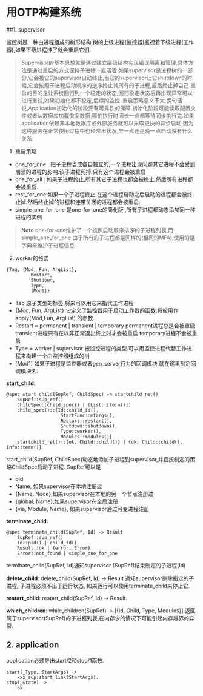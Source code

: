 

用OTP构建系统
=======

##1. supervisor

监控树是一种由进程组成的树形结构,树的上级进程(监控器)监视着下级进程(工作器),如果下级进程挂了就会重启它们.

>Supervisor的基本思想就是通过建立层级结构实现错误隔离和管理,具体方法是通过重启的方式保持子进程一直活着.如果supervisor是进程树的一部分,它会被它的supervisor自动终止,当它的supervisor让它shutdown的时候,它会按照子进程启动顺序的逆序终止其所有的子进程,最后终止掉自己.重启的目的是让系统回归到一个稳定的状态,回归稳定状态后再出现异常可以进行重试,如果初始化都不稳定,后续的监控-重启策略意义不大.换句话说,Application初始化的阶段要有可靠性的保障,初始化阶段可能读取配置文件或者从数据库加载恢复数据,哪怕执行时间长一点都等待同步执行完.如果application依赖非本地数据库或外部服务就可以采取更快的异步启动,因为这种服务在正常使用过程中也经常出状况,早一点还是晚一点启动没有什么关系.

1. 重启策略
* one_for_one : 把子进程当成各自独立的,一个进程出现问题其它进程不会受到崩溃的进程的影响.该子进程死掉,只有这个进程会被重启
 * one_for_all : 如果子进程终止,所有其它子进程也都会被终止,然后所有进程都会被重启.
 * rest_for_one:如果一个子进程终止,在这个进程启动之后启动的进程都会被终止掉.然后终止掉的进程和连带关闭的进程都会被重启.
 * simple_one_for_one 是one_for_one的简化版 ,所有子进程都动态添加同一种进程的实例
 
 >**Note**
one-for-one维护了一个按照启动顺序排序的子进程列表,而simple_one_for_one 由于所有的子进程都是同样的(相同的MFA),使用的是字典来维护子进程信息.

2. worker的格式
```
{Tag, {Mod, Fun, ArgList},
		 Restart,
		 Shutdown,
		 Type,
		 [Mod1]}
```
* Tag
	原子类型的标签,将来可以用它来指代工作进程
* {Mod, Fun, ArgList}
	它定义了监控器用于启动工作器的函数,将被用作apply(Mod,Fun, ArgList)               的参数.
* Restart = permanent | transient | temporary
	permanent进程总是会被重启
	transient进程只有在以非正常退出终止时才会被重启
	temporary进程不会被重启
* Type = worker | supervisor
	被监控进程的类型.可以用监控进程代替工作进程来构建一个由监控器组成的树
* [Mod1]
	如果子进程是监控器或者gen_server行为的回调模块,就在这里制定回调模块名.

**start_child**:
```
@spec start_child(SupRef, ChildSpec) -> startchild_ret()
	SupRef::sup_ref()
	ChildSpec::child_spec() | (List::[term()])
	child_spec()::{Id::child_id(),
					StartFunc::mfargs(),
					Restart::restart(),
					Shutdown::shutdown(),
					Type::worker(),
					Modules::modules()}
	startchild_ret()::{ok, Child::child()} | {ok, Child::child(), Info::term()} 
```
start_child(SupRef, ChildSpec)动态地添加子进程到supervisor,并且按制定的策略ChildSpec启动子进程.
SupRef可以是
+ pid
+ Name, 如果supervisor在本地注册过
+ {Name, Node},如果supervisor在本地的另一个节点注册过
+ {global, Name},如果supervisor在全局注册
+ {via, Module, Name}, 如果supervisor通过可变进程注册

**terminate_child**:
```
@spec terminate_child(SupRef, Id) -> Result
	SupRef::sup_ref()
	Id::pid() | child_id()
	Result::ok | {error, Error}
	Error::not_found | simple_one_for_one
```
terminate_child(SupRef, Id)通知supervisor (SupRef)结束制定的子进程(Id)

**delete_child**:
delete_child(SupRef, Id) -> Result
通知supervisor删除指定的子进程, 子进程必须不出于运行状态, 如果运行可以使用terminate_child来停止它.

**restart_child**:
restart_child(SupRef, Id) -> Result.

**which_children**:
while_children(SupRef) -> [{Id, Child, Type, Modules}]
返回属于supervisor(SupRef)的子进程列表,在内存少的情况下可能引起内存越界的异常.

## 2. application
application必须导出start/2和stop/1函数.
``` 
start(_Type, StartArgs) ->
	xxx_sup:start_link(StartArgs).
stop(_State) ->
	ok.
```
	


		